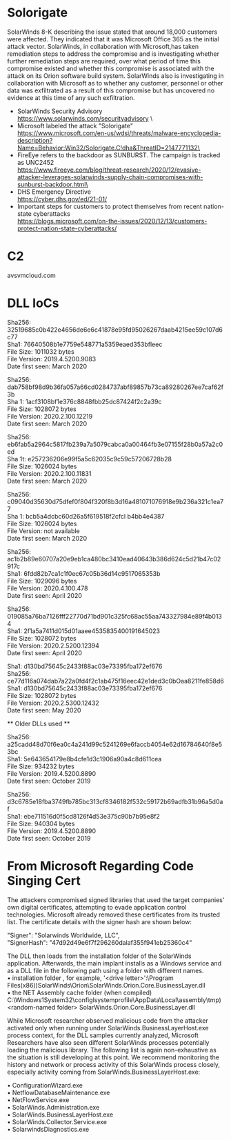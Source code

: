 # Solorigate

SolarWinds 8-K describing the issue stated that around 18,000 customers were affected. They indicated that it was Microsoft Office 365 as the initial attack vector. SolarWinds, in collaboration with Microsoft,has taken remediation steps to address the compromise and is investigating whether further remediation steps are required, over what period of time this compromise existed and whether this compromise is associated with the attack on its Orion software build system. SolarWinds also is investigating in collaboration with Microsoft as to whether any customer, personnel or other data was exfiltrated as a result of this compromise but has uncovered no evidence at this time of any such exfiltration.

* SolarWinds Security Advisory \
https://www.solarwinds.com/securityadvisory \
* Microsoft labeled the attack "Solorigate" \
https://www.microsoft.com/en-us/wdsi/threats/malware-encyclopedia-description?Name=Behavior:Win32/Solorigate.C!dha&ThreatID=2147771132\
* FireEye refers to the backdoor as SUNBURST. The campaign is tracked as UNC2452\
https://www.fireeye.com/blog/threat-research/2020/12/evasive-attacker-leverages-solarwinds-supply-chain-compromises-with-sunburst-backdoor.html\
* DHS Emergency Directive \
https://cyber.dhs.gov/ed/21-01/
* Important steps for customers to protect themselves from recent nation-state cyberattacks \
https://blogs.microsoft.com/on-the-issues/2020/12/13/customers-protect-nation-state-cyberattacks/

# C2 #
avsvmcloud.com 


# DLL IoCs #

Sha256: 32519685c0b422e4656de6e6c41878e95fd95026267daab4215ee59c107d6c77\
Sha1: 76640508b1e7759e548771a5359eaed353bfleec \
File Size: 1011032 bytes \
File Version: 2019.4.5200.9083 \
Date first seen: March 2020 

Sha256: dab758bf98d9b36fa057a66cd0284737abf89857b73ca89280267ee7caf62f3b \
Sha 1: 1acf3108bf1e376c8848fbb25dc87424f2c2a39c \
File Size: 1028072 bytes\
File Version: 2020.2.100.12219 \
Date first seen: March 2020 

Sha256: eb6fab5a2964c5817fb239a7a5079cabca0a00464fb3e07155f28b0a57a2c0ed \
Sha 1t: e257236206e99f5a5c62035c9c59c57206728b28 \
File Size: 1026024 bytes \
File Version: 2020.2.100.11831 \
Date first seen: March 2020 

Sha256: c09040d35630d75dfef0f804f320f8b3d16a481071076918e9b236a321c1ea77 \
Sha 1: bcb5a4dcbc60d26a5f619518f2cfcl b4bb4e4387 \
File Size: 1026024 bytes\
File Version: not available \
Date first seen: March 2020 

Sha256: ac1b2b89e60707a20e9eb1ca480bc3410ead40643b386d624c5d21b47c02917c \
Sha1: 6fdd82b7ca1c1f0ec67c05b36d14c9517065353b \
File Size: 1029096 bytes \
File Version: 2020.4.100.478 \
Date first seen: April 2020 

Sha256: 019085a76ba7126fff22770d71bd901c325fc68ac55aa743327984e89f4b0134 \
Sha1: 2f1a5a7411d015d01aaee4535835400191645023 \
File Size: 1028072 bytes \
File Version: 2020.2.5200.12394 \
Date first seen: April 2020 

Sha1: d130bd75645c2433f88ac03e73395fba172ef676 \
Sha256: ce77d116a074dab7a22a0fd4f2c1ab475f16eec42e1ded3c0bOaa8211fe858d6 \
Sha1: d130bd75645c2433f88ac03e73395fba172ef676 \
File Size: 1028072 bytes \
File Version: 2020.2.5300.12432\
Date first seen: May 2020 

** Older DLLs used **

Sha256: a25cadd48d70f6ea0c4a241d99c5241269e6faccb4054e62d16784640f8e53bc \
Sha1: 5e643654179e8b4cfe1d3c1906a90a4c8d611cea \
File Size: 934232 bytes \
File Version: 2019.4.5200.8890 \
Date first seen: October 2019 
 
Sha256: d3c6785e18fba3749fb785bc313cf8346182f532c59172b69adfb31b96a5d0af \
Sha1: ebe711516d0f5cd8126f4d53e375c90b7b95e8f2 \
File Size: 940304 bytes\
File Version: 2019.4.5200.8890 \
Date first seen: October 2019 

# From Microsoft Regarding Code Singing Cert #

The attackers compromised signed libraries that used the target companies' own digital certificates, attempting to evade application control technologies. Microsoft already removed these certificates from its trusted list. The certificate details with the signer hash are shown below: 
 
"Signer": "Solarwinds Worldwide, LLC", \
"SignerHash": "47d92d49e6f7f296260dalaf355f941eb25360c4"
 
The DLL then loads from the installation folder of the SolarWinds application. Afterwards, the main implant installs as a Windows service and as a DLL file in the following path using a folder with different names. \
• installation folder , for example, '&lt;drive letter&gt;':\Program Files(x86))SolarWinds\Orion\SolarWinds.Orion.Core.BusinessLayer.dll \
• the NET Assembly cache folder (when compiled) 
C:\Windows1System32\configlsystemprofile\AppData\Local\assembly\tmp)&lt;random-named folder&gt; SolarWinds.Orion.Core.BusinessLayer.dll 
 
While Microsoft researcher observed malicious code from the attacker activated only when running under SolarWinds.BusinessLayerHost.exe process context, for the DLL samples currently analyzed, Microsoft Researchers have also seen different SolarWinds processes potentially loading the malicious library. The following list is again non-exhaustive as the situation is still developing at this point. We recommend monitoring the history and network or process activity of this SolarWinds process closely, especially activity coming from SolarWinds.BusinessLayerHost.exe: 
 
• ConfigurationWizard.exe \
• NetflowDatabaseMaintenance.exe \
• NetFlowService.exe \
• SolarWinds.Administration.exe \
• SolarWinds.BusinessLayerHost.exe \
• SolarWinds.Collector.Service.exe \
• SolarwindsDiagnostics.exe 
 
